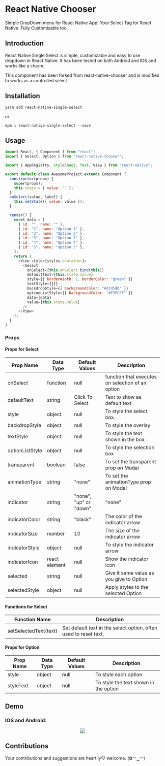 # React Native Chooser

Simple DropDown menu for React Native App! Your Select Tag for React Native. Fully Customizable too.

## Introduction

React Native Single Select is simple, customizable and easy to use dropdown in React Native. It has been tested on both Android and IOS and works like a charm.

This component has been forked from react-native-chooser and is modified to works as a controlled select

## Installation

```
yarn add react-native-single-select
```

or

```
npm i react-native-single-select --save
```

## Usage

```js
import React, { Component } from "react";
import { Select, Option } from "react-native-chooser";

import { AppRegistry, StyleSheet, Text, View } from "react-native";

export default class AwesomeProject extends Component {
  constructor(props) {
    super(props);
    this.state = { value: "" };
  }
  onSelect(value, label) {
    this.setState({ value: value });
  }

  render() {
    const data = [
      { id: "", name: "" },
      { id: "1", name: "Option 1" },
      { id: "2", name: "Option 2" },
      { id: "3", name: "Option 3" },
      { id: "4", name: "Option 4" },
      { id: "5", name: "Option 5" },
    ];
    return (
      <View style={styles.container}>
        <Select
          onSelect={this.onSelect.bind(this)}
          defaultText={this.state.value}
          style={{ borderWidth: 1, borderColor: "green" }}
          textStyle={{}}
          backdropStyle={{ backgroundColor: "#d3d5d6" }}
          optionListStyle={{ backgroundColor: "#F5FCFF" }}
          data={data}
          value={this.state.value}
        />
      </View>
    );
  }
}
```

### Props

#### Props for Select

| Prop Name       | Data Type     | Default Values         | Description                                      |
| --------------- | ------------- | ---------------------- | ------------------------------------------------ |
| onSelect        | function      | null                   | function that executes on selection of an option |
| defaultText     | string        | Click To Select        | Text to show as default text                     |
| style           | object        | null                   | To style the select box.                         |
| backdropStyle   | object        | null                   | To style the overlay                             |
| textStyle       | object        | null                   | To style the text shown in the box               |
| optionListStyle | object        | null                   | To style the selection box                       |
| transparent     | boolean       | false                  | To set the transparent prop on Modal             |
| animationType   | string        | "none"                 | To set the animationType prop on Modal           |
| indicator       | string        | "none", "up" or "down" | "none"                                           | To enable an indicator arrow |
| indicatorColor  | string        | "black"                | The color of the indicator arrow                 |
| indicatorSize   | number        | 10                     | The size of the indicator arrow                  |
| indicatorStyle  | object        | null                   | To style the indicator arrow                     |
| indicatorIcon   | react element | null                   | Show the indicator icon                          |
| selected        | string        | null                   | Give it same value as you give to Option         |
| selectedStyle   | object        | null                   | Apply styles to the selected Option              |

#### Functions for Select

| Function Name         | Description                                                      |
| --------------------- | ---------------------------------------------------------------- |
| setSelectedText(text) | Set default text in the select option, often used to reset text. |

#### Props for Option

| Prop Name | Data Type | Default Values | Description                           |
| --------- | --------- | -------------- | ------------------------------------- |
| style     | object    | null           | To style each option                  |
| styleText | object    | null           | To style the text shown in the option |

## Demo

### IOS and Android:

<p align="center">
    <img src ="https://raw.githubusercontent.com/gs-akhan/react-native-select/master/dropdown-both.gif" />
</p>

## Contributions

Your contributions and suggestions are heartily♡ welcome. (✿◠‿◠)

